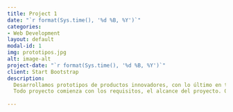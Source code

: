 ```yaml
---
title: Project 1
date: "`r format(Sys.time(), '%d %B, %Y')`"
categories:
- Web Development
layout: default
modal-id: 1
img: prototipos.jpg
alt: image-alt
project-date: "`r format(Sys.time(), '%d %B, %Y')`"
client: Start Bootstrap
description: 
  Desarrollamos prototipos de productos innovadores, con lo último en tecnología. Para que tu solo te encargues de venderlo.
  Todo proyecto comienza con los requisitos, el alcance del proyecto. Qué debe tener el producto final y qué no. Respecto a esos datos nosotros investigaremos, diseñaremos y produciremos el producto que usted desee.
  
---
```


